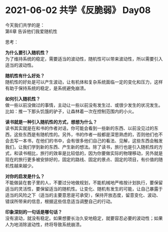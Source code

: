 # 2021-06-02 共学《反脆弱》 Day08
今天我们共学的是：  
第6章 告诉他们我爱随机性

思考：

**为什么要引⼊随机性？**  
为了维持系统的稳定，需要适当的波动性，随机性可以带来波动性，所以需要引入适当的波动性。

**随机性有什么好处？**  
随机性的好处是可以产生波动，让有机体和复杂系统面临一定的变化和压力，这样有助于保持系统的稳定，是系统避免崩溃。

**如何引⼊随机性？**  
做一些以前没做过的事情，主动让一些以前没有发生过、或很少发生的状况发生。比如：推一下那头饥饿的驴子，让森林着一次在控制范围内的小火。

**读书就是⼀种引⼊随机性的⽅式，想想为什么？**  
读书其实就是在和书的作者对话，你可能会看到一些新的东西、以前没见过的东西，这些东西是有随机性的。另外，书的作者一般都是深思熟虑的，否则他们也不会去写一本书，在他们的书中，会有很多他们自己的看法、见解，这些东西会触发我们，让我们学到新的东西、产生新的想法。除了读书，旅行也是引入随机性的方式，和读书相比，旅行的效率是比较低的，因为你要做实际的物理移动，另外就是现在的旅行更多被安排好的，固定的路线、固定的景点、固定的项目，有价值的随机性越来越少。

**对你的启发是什么？**  
不能做装在套子里的人，不要过分地做规划，不能机械地严格按计划执行，要保留适当的灵活性，要保留适当的随机性。让变化、随机有发生的可能，让自己暴露于适当的风险之下（适当的主要意思是可承受），保持开放态度，留意变化、波动、错误所带来的信息，根据这些信息适当调整自己的行动。

**印象深刻的⼀句话是哪句话？**  
没有波动，就没有稳定。如果想要长治久安地稳定，就要容忍必要的波动性；如果人为地消除波动性，终将导致系统崩溃。

